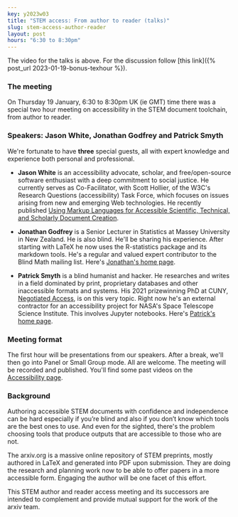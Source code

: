```yaml
---
key: y2023w03
title: "STEM access: From author to reader (talks)"
slug: stem-access-author-reader
layout: post
hours: "6:30 to 8:30pm"
---
```


The video for the talks is above. For the discussion follow [this
link]({% post_url 2023-01-19-bonus-texhour %}).


### The meeting

On Thursday 19 January, 6:30 to 8:30pm UK (ie GMT) time there was a
special two hour meeting on accessibility in the STEM document
toolchain, from author to reader.

### Speakers: Jason White, Jonathan Godfrey and Patrick Smyth

We're fortunate to have **three** special guests, all with expert
knowledge and experience both personal and professional.

- **Jason White** is an accessibility advocate, scholar, and
free/open-source software enthusiast with a deep commitment to social
justice. He currently serves as Co-Facilitator, with Scott Hollier, of
the W3C's Research Questions (accessibility) Task Force, which focuses
on issues arising from new and emerging Web technologies. He recently
published [Using Markup Languages for Accessible Scientific,
Technical, and Scholarly Document Creation](https://scholarworks.rit.edu/jsesd/vol25/iss1/5/).

- **Jonathan Godfrey** is a Senior Lecturer in Statistics at Massey
University in New Zealand. He is also blind. He'll be sharing his
experience. After starting with LaTeX he now uses the R-statistics
package and its markdown tools. He's a regular and valued expert
contributor to the Blind Math mailing list. Here's [Jonathan's home
page](https://www.massey.ac.nz/massey/learning/colleges/college-of-sciences/about/school-mathematical-computational-sciences/smcs-staff/smcs-staff_home.cfm?stref=416430).

- **Patrick Smyth** is a blind humanist and hacker. He researches and
writes in a field dominated by print, proprietary databases and other
inaccessible formats and systems. His 2021 prizewinning PhD at CUNY,
[Negotiated Access](https://academicworks.cuny.edu/gc_etds/4311/), is
on this very topic. Right now he's an external contractor for an
accessibility project for NASA's Space Telescope Science
Institute. This involves Jupyter notebooks. Here's [Patrick's home
page](https://smythp.com/).

### Meeting format

The first hour will be presentations from our speakers. After a break,
we'll then go into Panel or Small Group mode. All are welcome. The
meeting will be recorded and published. You'll find some past videos
on the [Accessibility page](/access/).

### Background

Authoring accessible STEM documents with confidence and independence
can be hard especially if you’re blind and also if you don’t know
which tools are the best ones to use. And even for the sighted,
there's the problem choosing tools that produce outputs that are
accessible to those who are not.

The arxiv.org is a massive online repository of STEM preprints, mostly
authored in LaTeX and generated into PDF upon submission. They are
doing the research and planning work now to be able to offer papers in
a more accessible form. Engaging the author will be one facet of this
effort.

This STEM author and reader access meeting and its successors are
intended to complement and provide mutual support for the work of the
arxiv team.
